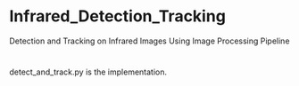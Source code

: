 # Infrared_Detection_Tracking
Detection and Tracking on Infrared Images Using Image Processing Pipeline
#
detect_and_track.py is the implementation.
